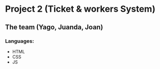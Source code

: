 # Project 2 (Ticket & workers System)

## The team (Yago, Juanda, Joan)

### Languages:
- HTML
- CSS
- JS